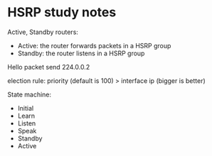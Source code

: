 # HSRP study notes

Active, Standby routers:
* Active: the router forwards packets in a HSRP group 
* Standby: the router listens in a HSRP group

Hello packet send 224.0.0.2

election rule:
priority (default is 100) > interface ip (bigger is better)

State machine:
* Initial
* Learn
* Listen
* Speak
* Standby
* Active